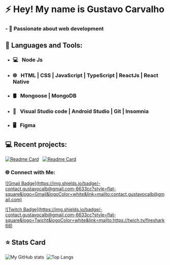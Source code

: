 


# ⚡ Hey! My name is Gustavo Carvalho

### - 💜 Passionate about web development

## 🚀  Languages and Tools:
- ### 💻 &nbsp; Node Js
- ### 🌐 &nbsp; HTML | CSS | JavaScript | TypeScript | ReactJs | React Native
- ### 🛢 &nbsp; Mongoose | MongoDB
- ### 🔧 &nbsp;  Visual Studio code | Android Studio | Git | Insomnia
- ### 🖥 &nbsp; Figma

## 💻 Recent projects:
[![Readme Card](https://github-readme-stats.vercel.app/api/pin/?username=gustavocalb&repo=simplenote&theme=dark)](https://github.com/FireShark688/simplenote) &nbsp; [![Readme Card](https://github-readme-stats.vercel.app/api/pin/?username=gustavocalb&repo=Podcastr&theme=dark)](https://github.com/gustavocalb/Podcastr)

### 🌐 Connect with Me:
[![Gmail Badge](https://img.shields.io/badge/-contact.gustavocalb@gmail.com-6633cc?style=flat- square&logo=Gmail&logoColor=white&link=mailto:contact.gustavocalb@gmail.com)](mailto:contact.gustavocalb@gmail.com)  &nbsp;

[![Twitch Badge](https://img.shields.io/badge/-contact.gustavocalb@gmail.com-6633cc?style=flat- square&logo=Twicht&logoColor=white&link=mailto:https://twich.tv/fireshark68)](mailto:https://twich.tv/fireshark68)  &nbsp;

## ⭐ Stats Card
![My GitHub stats](https://github-readme-stats.vercel.app/api?username=gustavocalb&show_icons=true&theme=midnight-purple) &nbsp;![Top Langs](https://github-readme-stats.vercel.app/api/top-langs/?username=gustavocalb&layout=compact&theme=midnight-purple)

